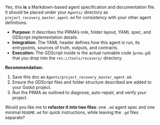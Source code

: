 Yes, this **is** a Markdown-based agent specification and documentation file. It should be placed under your `Agents/` directory as `project_recovery_master_agent.md` for consistency with your other agent definitions.

- **Purpose:** It describes the PRMA’s role, folder layout, YAML spec, and GDScript implementation details.
- **Integration:** The YAML header defines how this agent is run, its entrypoints, sources of truth, outputs, and contracts.
- **Execution:** The GDScript inside is the actual runnable code (`prma.gd`) that you drop into the `res://tools/recovery/` directory.

**Recommendation:**
1. Save this doc as `Agents/project_recovery_master_agent.md`.
2. Ensure the GDScript files and folder structure described are added to your Godot project.
3. Run the PRMA as outlined to diagnose, auto-repair, and verify your project.

Would you like me to **refactor it into two files**: one `.md` agent spec and one minimal `README.md` for quick instructions, while leaving the `.gd` files separate?

